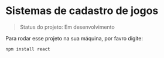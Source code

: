 # Sistemas de cadastro de jogos

> Status do projeto: Em desenvolvimento

Para rodar esse projeto na sua máquina, por favro digite:

```
npm install react
```
